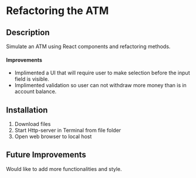 # Refactoring the ATM

## Description
Simulate an ATM using React components and refactoring methods. 
#### Improvements
* Implimented a UI that will require user to make selection before the input field is visible. 
* Implimented validation so user can not withdraw more money than is in account balance. 

## Installation
1. Download files
2. Start Http-server in Terminal from file folder
3. Open web browser to local host 

## Future Improvements
Would like to add more functionalities and style. 
